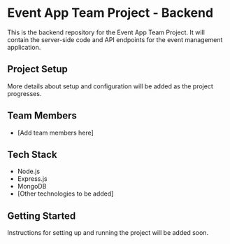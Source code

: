 # Event App Team Project - Backend

This is the backend repository for the Event App Team Project. It will contain the server-side code and API endpoints for the event management application.

## Project Setup

More details about setup and configuration will be added as the project progresses.

## Team Members

- [Add team members here]

## Tech Stack

- Node.js
- Express.js
- MongoDB
- [Other technologies to be added]

## Getting Started

Instructions for setting up and running the project will be added soon. 